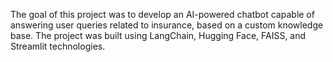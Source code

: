 The goal of this project was to develop an AI-powered chatbot capable of answering user
queries related to insurance, based on a custom knowledge base. The project was built using
LangChain, Hugging Face, FAISS, and Streamlit technologies.
